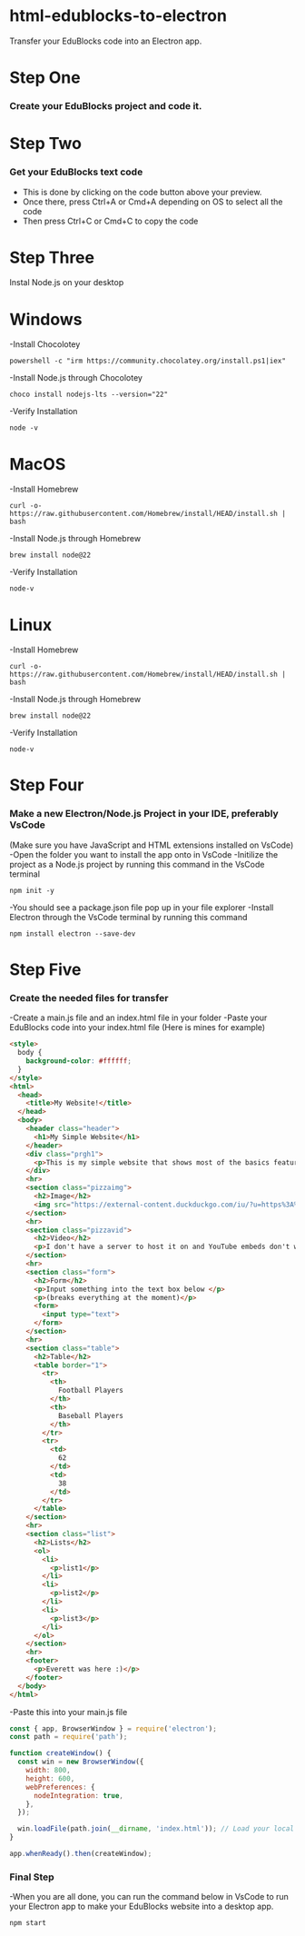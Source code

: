 # html-edublocks-to-electron
Transfer your EduBlocks code into an Electron app.

# Step One

### Create your EduBlocks project and code it.

# Step Two

### Get your EduBlocks text code
- This is done by clicking on the code button above your preview.
- Once there, press Ctrl+A or Cmd+A depending on OS to select all the code
- Then press Ctrl+C or Cmd+C to copy the code

# Step Three
Instal Node.js on your desktop

 # Windows
 -Install Chocolotey
 ```
 powershell -c "irm https://community.chocolatey.org/install.ps1|iex"
```

 -Install Node.js through Chocolotey
 ```
 choco install nodejs-lts --version="22"
```

 -Verify Installation
 ```
 node -v
```

 # MacOS
 -Install Homebrew
 ```
 curl -o- https://raw.githubusercontent.com/Homebrew/install/HEAD/install.sh | bash
```

 -Install Node.js through Homebrew
 ```
 brew install node@22
```

 -Verify Installation
 ```
 node-v
```

 # Linux
  -Install Homebrew
  ```
 curl -o- https://raw.githubusercontent.com/Homebrew/install/HEAD/install.sh | bash
```

 -Install Node.js through Homebrew
 ```
 brew install node@22
 ```

 -Verify Installation
 ```
 node-v
```

 # Step Four
 
### Make a new Electron/Node.js Project in your IDE, preferably VsCode
(Make sure you have JavaScript and HTML extensions installed on VsCode)
-Open the folder you want to install the app onto in VsCode
-Initilize the project as a Node.js project by running this command in the VsCode terminal
```
npm init -y
```
-You should see a package.json file pop up in your file explorer
-Install Electron through the VsCode terminal by running this command
```
npm install electron --save-dev
```

# Step Five

### Create the needed files for transfer
-Create a main.js file and an index.html file in your folder
-Paste your EduBlocks code into your index.html file (Here is mines for example)

```html
<style>
  body {
    background-color: #ffffff;
  }
</style>
<html>
  <head>
    <title>My Website!</title>
  </head>
  <body>
    <header class="header">
      <h1>My Simple Website</h1>
    </header>
    <div class="prgh1">
      <p>This is my simple website that shows most of the basics features you might want.</p>
    </div>
    <hr>
    <section class="pizzaimg">
      <h2>Image</h2>
      <img src="https://external-content.duckduckgo.com/iu/?u=https%3A%2F%2Ftse1.mm.bing.net%2Fth%3Fid%3DOIP.D4lCG7dGjMJwO07EHm1uIQHaHa%26pid%3DApi&f=1&ipt=b8037f6bad283f7bb0157b6a48fa0269d529958dfd1f4408fcf0b7175dbd762c&ipo=images">
    </section>
    <hr>
    <section class="pizzavid">
      <h2>Video</h2>
      <p>I don't have a server to host it on and YouTube embeds don't work :( sorry</p>
    </section>
    <hr>
    <section class="form">
      <h2>Form</h2>
      <p>Input something into the text box below </p>
      <p>(breaks everything at the moment)</p>
      <form>
        <input type="text">
      </form>
    </section>
    <hr>
    <section class="table">
      <h2>Table</h2>
      <table border="1">
        <tr>
          <th>
            Football Players
          </th>
          <th>
            Baseball Players
          </th>
        </tr>
        <tr>
          <td>
            62
          </td>
          <td>
            38
          </td>
        </tr>
      </table>
    </section>
    <hr>
    <section class="list">
      <h2>Lists</h2>
      <ol>
        <li>
          <p>list1</p>
        </li>
        <li>
          <p>list2</p>
        </li>
        <li>
          <p>list3</p>
        </li>
      </ol>
    </section>
    <hr>
    <footer>
      <p>Everett was here :)</p>
    </footer>
  </body>
</html>
```

-Paste this into your main.js file

```javascript
const { app, BrowserWindow } = require('electron');
const path = require('path');

function createWindow() {
  const win = new BrowserWindow({
    width: 800,
    height: 600,
    webPreferences: {
      nodeIntegration: true,
    },
  });

  win.loadFile(path.join(__dirname, 'index.html')); // Load your local HTML file
}

app.whenReady().then(createWindow);
```
### Final Step

-When you are all done, you can run the command below in VsCode to run your Electron app to make your EduBlocks website into a desktop app.
```
npm start
```


